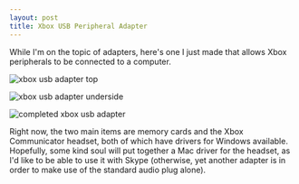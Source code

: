 ```yaml
---
layout: post
title: Xbox USB Peripheral Adapter
---
```

While I'm on the topic of adapters, here's one I just made that allows Xbox peripherals to be connected to a computer.

![xbox usb adapter top](xbox_accessory_adapter_top.jpg)

![xbox usb adapter underside](xbox_accessory_adapter_underside.jpg)

![completed xbox usb adapter](xbox_accessory_adapter_usb.jpg)

Right now, the two main items are memory cards and the Xbox Communicator headset, both of which have drivers for Windows available. Hopefully, some kind soul will put together a Mac driver for the headset, as I'd like to be able to use it with Skype (otherwise, yet another adapter is in order to make use of the standard audio plug alone).
